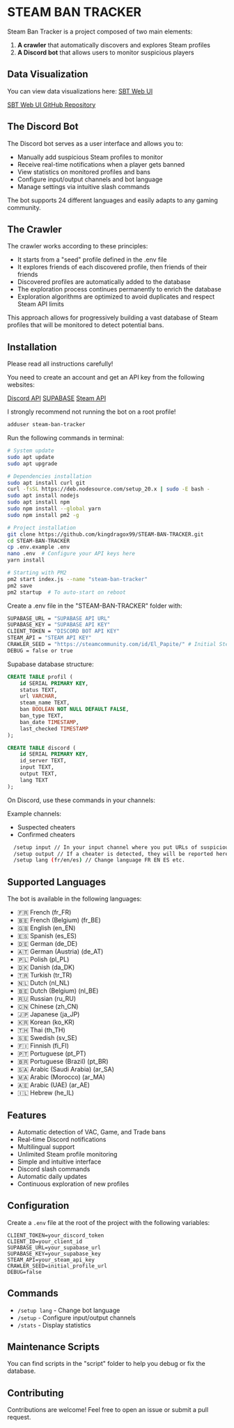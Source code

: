 ﻿# STEAM BAN TRACKER

Steam Ban Tracker is a project composed of two main elements:

1. **A crawler** that automatically discovers and explores Steam profiles
2. **A Discord bot** that allows users to monitor suspicious players

## Data Visualization

You can view data visualizations here: [SBT Web UI](https://steam-ban-tracker-web-ui.vercel.app/)

[SBT Web UI GitHub Repository](https://github.com/kingdragox99/STEAM-BAN-TRACKER-WEB-UI)

## The Discord Bot

The Discord bot serves as a user interface and allows you to:

- Manually add suspicious Steam profiles to monitor
- Receive real-time notifications when a player gets banned
- View statistics on monitored profiles and bans
- Configure input/output channels and bot language
- Manage settings via intuitive slash commands

The bot supports 24 different languages and easily adapts to any gaming community.

## The Crawler

The crawler works according to these principles:

- It starts from a "seed" profile defined in the .env file
- It explores friends of each discovered profile, then friends of their friends
- Discovered profiles are automatically added to the database
- The exploration process continues permanently to enrich the database
- Exploration algorithms are optimized to avoid duplicates and respect Steam API limits

This approach allows for progressively building a vast database of Steam profiles that will be monitored to detect potential bans.

## Installation

Please read all instructions carefully!

You need to create an account and get an API key from the following websites:

[Discord API](https://discord.com/developers/applications)
[SUPABASE](https://www.supabase.com/)
[Steam API](https://steamcommunity.com/dev/apikey)

I strongly recommend not running the bot on a root profile!

```bash
adduser steam-ban-tracker
```

Run the following commands in terminal:

```bash
# System update
sudo apt update
sudo apt upgrade

# Dependencies installation
sudo apt install curl git
curl -fsSL https://deb.nodesource.com/setup_20.x | sudo -E bash -
sudo apt install nodejs
sudo apt install npm
sudo npm install --global yarn
sudo npm install pm2 -g

# Project installation
git clone https://github.com/kingdragox99/STEAM-BAN-TRACKER.git
cd STEAM-BAN-TRACKER
cp .env.example .env
nano .env  # Configure your API keys here
yarn install

# Starting with PM2
pm2 start index.js --name "steam-ban-tracker"
pm2 save
pm2 startup  # To auto-start on reboot
```

Create a .env file in the "STEAM-BAN-TRACKER" folder with:

```bash
SUPABASE_URL = "SUPABASE API URL"
SUPABASE_KEY = "SUPABASE API KEY"
CLIENT_TOKEN = "DISCORD BOT API KEY"
STEAM_API = "STEAM API KEY"
CRAWLER_SEED = "https://steamcommunity.com/id/El_Papite/" # Initial Steam profile URL
DEBUG = false or true
```

Supabase database structure:

```sql
CREATE TABLE profil (
    id SERIAL PRIMARY KEY,
    status TEXT,
    url VARCHAR,
    steam_name TEXT,
    ban BOOLEAN NOT NULL DEFAULT FALSE,
    ban_type TEXT,
    ban_date TIMESTAMP,
    last_checked TIMESTAMP
);

CREATE TABLE discord (
    id SERIAL PRIMARY KEY,
    id_server TEXT,
    input TEXT,
    output TEXT,
    lang TEXT
);
```

On Discord, use these commands in your channels:

Example channels:

- Suspected cheaters
- Confirmed cheaters

```bash
  /setup input // In your input channel where you put URLs of suspicious players
  /setup output // If a cheater is detected, they will be reported here
  /setup lang (fr/en/es) // Change language FR EN ES etc.
```

## Supported Languages

The bot is available in the following languages:

- 🇫🇷 French (fr_FR)
- 🇧🇪 French (Belgium) (fr_BE)
- 🇬🇧 English (en_EN)
- 🇪🇸 Spanish (es_ES)
- 🇩🇪 German (de_DE)
- 🇦🇹 German (Austria) (de_AT)
- 🇵🇱 Polish (pl_PL)
- 🇩🇰 Danish (da_DK)
- 🇹🇷 Turkish (tr_TR)
- 🇳🇱 Dutch (nl_NL)
- 🇧🇪 Dutch (Belgium) (nl_BE)
- 🇷🇺 Russian (ru_RU)
- 🇨🇳 Chinese (zh_CN)
- 🇯🇵 Japanese (ja_JP)
- 🇰🇷 Korean (ko_KR)
- 🇹🇭 Thai (th_TH)
- 🇸🇪 Swedish (sv_SE)
- 🇫🇮 Finnish (fi_FI)
- 🇵🇹 Portuguese (pt_PT)
- 🇧🇷 Portuguese (Brazil) (pt_BR)
- 🇸🇦 Arabic (Saudi Arabia) (ar_SA)
- 🇲🇦 Arabic (Morocco) (ar_MA)
- 🇦🇪 Arabic (UAE) (ar_AE)
- 🇮🇱 Hebrew (he_IL)

## Features

- Automatic detection of VAC, Game, and Trade bans
- Real-time Discord notifications
- Multilingual support
- Unlimited Steam profile monitoring
- Simple and intuitive interface
- Discord slash commands
- Automatic daily updates
- Continuous exploration of new profiles

## Configuration

Create a `.env` file at the root of the project with the following variables:

```env
CLIENT_TOKEN=your_discord_token
CLIENT_ID=your_client_id
SUPABASE_URL=your_supabase_url
SUPABASE_KEY=your_supabase_key
STEAM_API=your_steam_api_key
CRAWLER_SEED=initial_profile_url
DEBUG=false
```

## Commands

- `/setup lang` - Change bot language
- `/setup` - Configure input/output channels
- `/stats` - Display statistics

## Maintenance Scripts

You can find scripts in the "script" folder to help you debug or fix the database.

## Contributing

Contributions are welcome! Feel free to open an issue or submit a pull request.
